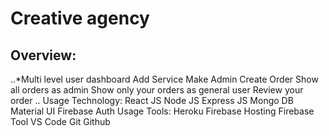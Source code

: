 # Creative agency

## Overview:
..*Multi level user dashboard
Add Service
Make Admin
Create Order
Show all orders as admin
Show only your orders as general user
Review your order ..
Usage Technology:
React JS
Node JS
Express JS
Mongo DB
Material UI
Firebase Auth
Usage Tools:
Heroku
Firebase Hosting
Firebase Tool
VS Code
Git
Github
